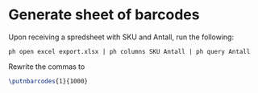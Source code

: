 # Generate sheet of barcodes

Upon receiving a spredsheet with SKU and Antall, run the following:

```
ph open excel export.xlsx | ph columns SKU Antall | ph query Antall
```

Rewrite the commas to

```tex
\putnbarcodes{1}{1000}
```
